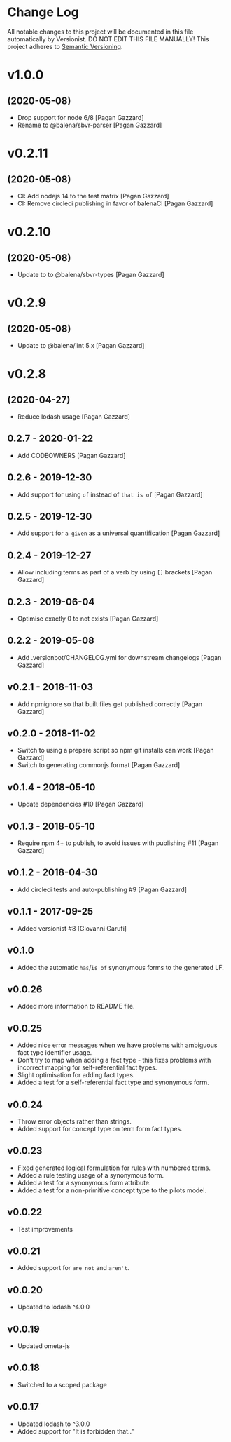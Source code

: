 # Change Log

All notable changes to this project will be documented in this file
automatically by Versionist. DO NOT EDIT THIS FILE MANUALLY!
This project adheres to [Semantic Versioning](http://semver.org/).

# v1.0.0
## (2020-05-08)

* Drop support for node 6/8 [Pagan Gazzard]
* Rename to @balena/sbvr-parser [Pagan Gazzard]

# v0.2.11
## (2020-05-08)

* CI: Add nodejs 14 to the test matrix [Pagan Gazzard]
* CI: Remove circleci publishing in favor of balenaCI [Pagan Gazzard]

# v0.2.10
## (2020-05-08)

* Update to to @balena/sbvr-types [Pagan Gazzard]

# v0.2.9
## (2020-05-08)

* Update to @balena/lint 5.x [Pagan Gazzard]

# v0.2.8
## (2020-04-27)

* Reduce lodash usage [Pagan Gazzard]

## 0.2.7 - 2020-01-22

* Add CODEOWNERS [Pagan Gazzard]

## 0.2.6 - 2019-12-30

* Add support for using `of` instead of `that is of` [Pagan Gazzard]

## 0.2.5 - 2019-12-30

* Add support for `a given` as a universal quantification [Pagan Gazzard]

## 0.2.4 - 2019-12-27

* Allow including terms as part of a verb by using `[]` brackets [Pagan Gazzard]

## 0.2.3 - 2019-06-04

* Optimise exactly 0 to not exists [Pagan Gazzard]

## 0.2.2 - 2019-05-08

* Add .versionbot/CHANGELOG.yml for downstream changelogs [Pagan Gazzard]

## v0.2.1 - 2018-11-03

* Add npmignore so that built files get published correctly [Pagan Gazzard]

## v0.2.0 - 2018-11-02

* Switch to using a prepare script so npm git installs can work [Pagan Gazzard]
* Switch to generating commonjs format [Pagan Gazzard]

## v0.1.4 - 2018-05-10

* Update dependencies #10 [Pagan Gazzard]

## v0.1.3 - 2018-05-10

* Require npm 4+ to publish, to avoid issues with publishing #11 [Pagan Gazzard]

## v0.1.2 - 2018-04-30

* Add circleci tests and auto-publishing #9 [Pagan Gazzard]

## v0.1.1 - 2017-09-25

* Added versionist #8 [Giovanni Garufi]

## v0.1.0

* Added the automatic `has`/`is of` synonymous forms to the generated LF.

## v0.0.26

* Added more information to README file.

## v0.0.25

* Added nice error messages when we have problems with ambiguous fact type identifier usage.
* Don't try to map when adding a fact type - this fixes problems with incorrect mapping for self-referential fact types.
* Slight optimisation for adding fact types.
* Added a test for a self-referential fact type and synonymous form.

## v0.0.24

* Throw error objects rather than strings.
* Added support for concept type on term form fact types.

## v0.0.23

* Fixed generated logical formulation for rules with numbered terms.
* Added a rule testing usage of a synonymous form.
* Added a test for a synonymous form attribute.
* Added a test for a non-primitive concept type to the pilots model.

## v0.0.22

* Test improvements

## v0.0.21

* Added support for `are not` and `aren't`.

## v0.0.20

* Updated to lodash ^4.0.0

## v0.0.19

* Updated ometa-js

## v0.0.18

* Switched to a scoped package

## v0.0.17

* Updated lodash to ^3.0.0
* Added support for "It is forbidden that.."
